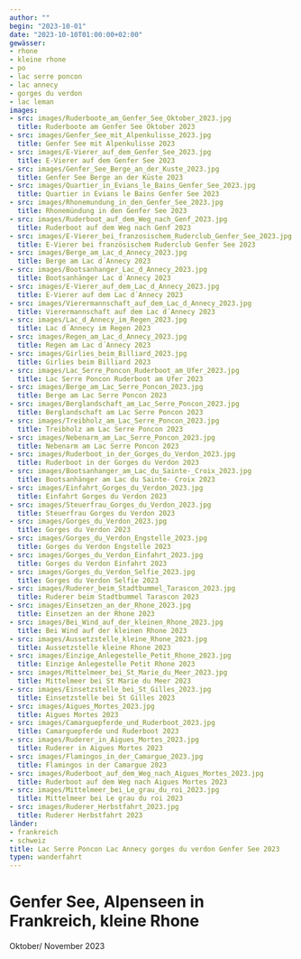 ```yaml
---
author: ""
begin: "2023-10-01"
date: "2023-10-10T01:00:00+02:00"
gewässer:
- rhone
- kleine rhone
- po
- lac serre poncon
- lac annecy
- gorges du verdon
- lac leman
images:
- src: images/Ruderboote_am_Genfer_See_Oktober_2023.jpg
  title: Ruderboote am Genfer See Oktober 2023
- src: images/Genfer_See_mit_Alpenkulisse_2023.jpg
  title: Genfer See mit Alpenkulisse 2023
- src: images/E-Vierer_auf_dem_Genfer_See_2023.jpg
  title: E-Vierer auf dem Genfer See 2023
- src: images/Genfer_See_Berge_an_der_Kuste_2023.jpg
  title: Genfer See Berge an der Küste 2023
- src: images/Quartier_in_Evians_le_Bains_Genfer_See_2023.jpg
  title: Quartier in Evians le Bains Genfer See 2023
- src: images/Rhonemundung_in_den_Genfer_See_2023.jpg
  title: Rhonemündung in den Genfer See 2023
- src: images/Ruderboot_auf_dem_Weg_nach_Genf_2023.jpg
  title: Ruderboot auf dem Weg nach Genf 2023
- src: images/E-Vierer_bei_franzosischem_Ruderclub_Genfer_See_2023.jpg
  title: E-Vierer bei französischem Ruderclub Genfer See 2023
- src: images/Berge_am_Lac_d_Annecy_2023.jpg
  title: Berge am Lac d´Annecy 2023
- src: images/Bootsanhanger_Lac_d_Annecy_2023.jpg
  title: Bootsanhänger Lac d´Annecy 2023
- src: images/E-Vierer_auf_dem_Lac_d_Annecy_2023.jpg
  title: E-Vierer auf dem Lac d´Annecy 2023
- src: images/Vierermannschaft_auf_dem_Lac_d_Annecy_2023.jpg
  title: Vierermannschaft auf dem Lac d´Annecy 2023
- src: images/Lac_d_Annecy_im_Regen_2023.jpg
  title: Lac d´Annecy im Regen 2023
- src: images/Regen_am_Lac_d_Annecy_2023.jpg
  title: Regen am Lac d´Annecy 2023
- src: images/Girlies_beim_Billiard_2023.jpg
  title: Girlies beim Billiard 2023
- src: images/Lac_Serre_Poncon_Ruderboot_am_Ufer_2023.jpg
  title: Lac Serre Poncon Ruderboot am Ufer 2023
- src: images/Berge_am_Lac_Serre_Poncon_2023.jpg
  title: Berge am Lac Serre Poncon 2023
- src: images/Berglandschaft_am_Lac_Serre_Poncon_2023.jpg
  title: Berglandschaft am Lac Serre Poncon 2023
- src: images/Treibholz_am_Lac_Serre_Poncon_2023.jpg
  title: Treibholz am Lac Serre Poncon 2023
- src: images/Nebenarm_am_Lac_Serre_Poncon_2023.jpg
  title: Nebenarm am Lac Serre Poncon 2023
- src: images/Ruderboot_in_der_Gorges_du_Verdon_2023.jpg
  title: Ruderboot in der Gorges du Verdon 2023
- src: images/Bootsanhanger_am_Lac_du_Sainte-_Croix_2023.jpg
  title: Bootsanhänger am Lac du Sainte- Croix 2023
- src: images/Einfahrt_Gorges_du_Verdon_2023.jpg
  title: Einfahrt Gorges du Verdon 2023
- src: images/Steuerfrau_Gorges_du_Verdon_2023.jpg
  title: Steuerfrau Gorges du Verdon 2023
- src: images/Gorges_du_Verdon_2023.jpg
  title: Gorges du Verdon 2023
- src: images/Gorges_du_Verdon_Engstelle_2023.jpg
  title: Gorges du Verdon Engstelle 2023
- src: images/Gorges_du_Verdon_Einfahrt_2023.jpg
  title: Gorges du Verdon Einfahrt 2023
- src: images/Gorges_du_Verdon_Selfie_2023.jpg
  title: Gorges du Verdon Selfie 2023
- src: images/Ruderer_beim_Stadtbummel_Tarascon_2023.jpg
  title: Ruderer beim Stadtbummel Tarascon 2023
- src: images/Einsetzen_an_der_Rhone_2023.jpg
  title: Einsetzen an der Rhone 2023
- src: images/Bei_Wind_auf_der_kleinen_Rhone_2023.jpg
  title: Bei Wind auf der kleinen Rhone 2023
- src: images/Aussetzstelle_kleine_Rhone_2023.jpg
  title: Aussetzstelle kleine Rhone 2023
- src: images/Einzige_Anlegestelle_Petit_Rhone_2023.jpg
  title: Einzige Anlegestelle Petit Rhone 2023
- src: images/Mittelmeer_bei_St_Marie_du_Meer_2023.jpg
  title: Mittelmeer bei St Marie du Meer 2023
- src: images/Einsetzstelle_bei_St_Gilles_2023.jpg
  title: Einsetzstelle bei St Gilles 2023
- src: images/Aigues_Mortes_2023.jpg
  title: Aigues Mortes 2023
- src: images/Camarguepferde_und_Ruderboot_2023.jpg
  title: Camarguepferde und Ruderboot 2023
- src: images/Ruderer_in_Aigues_Mortes_2023.jpg
  title: Ruderer in Aigues Mortes 2023
- src: images/Flamingos_in_der_Camargue_2023.jpg
  title: Flamingos in der Camargue 2023
- src: images/Ruderboot_auf_dem_Weg_nach_Aigues_Mortes_2023.jpg
  title: Ruderboot auf dem Weg nach Aigues Mortes 2023
- src: images/Mittelmeer_bei_Le_grau_du_roi_2023.jpg
  title: Mittelmeer bei Le grau du roi 2023
- src: images/Ruderer_Herbstfahrt_2023.jpg
  title: Ruderer Herbstfahrt 2023
länder:
- frankreich
- schweiz
title: Lac Serre Poncon Lac Annecy gorges du verdon Genfer See 2023
typen: wanderfahrt
---
```


# Genfer See, Alpenseen in Frankreich, kleine Rhone


Oktober/ November 2023
